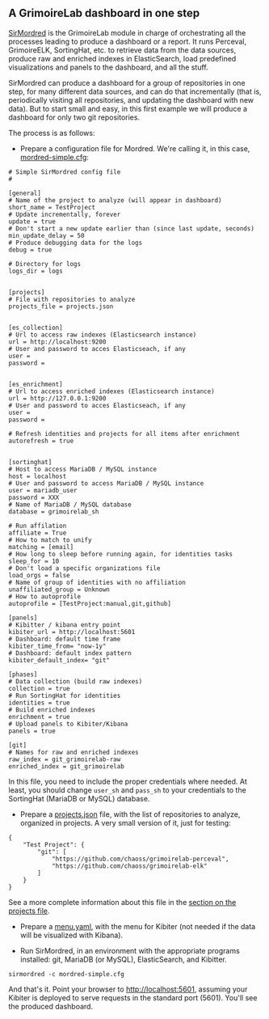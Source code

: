## A GrimoireLab dashboard in one step

[SirMordred](https://github.com/chaoss/grimoirelab-sirmordred)
is the GrimoireLab module in charge of orchestrating all
the processes leading to produce a dashboard or a report.
It runs Perceval, GrimoireELK, SortingHat, etc. to retrieve
data from the data sources, 
produce raw and enriched indexes in ElasticSearch,
load predefined visualizations and panels to the dashboard,
and all the stuff.

SirMordred can produce a dashboard for a group of repositories in one step,
for many different data sources, and can do that incrementally
(that is, periodically visiting all repositories,
and updating the dashboard with new data).
But to start small and easy, in this first example we will produce a dashboard
for only two git repositories.

The process is as follows:

* Prepare a configuration file for Mordred.
We're calling it, in this case, [mordred-simple.cfg](files/mordred-simple.cfg):

```
# Simple SirMordred config file
#

[general]
# Name of the project to analyze (will appear in dashboard)
short_name = TestProject
# Update incrementally, forever
update = true
# Don't start a new update earlier than (since last update, seconds)
min_update_delay = 50
# Produce debugging data for the logs
debug = true

# Directory for logs
logs_dir = logs


[projects]
# File with repositories to analyze
projects_file = projects.json


[es_collection]
# Url to access raw indexes (Elasticsearch instance)
url = http://localhost:9200
# User and password to acces Elasticseach, if any
user =
password =


[es_enrichment]
# Url to access enriched indexes (Elasticsearch instance)
url = http://127.0.0.1:9200
# User and password to acces Elasticseach, if any
user =
password =

# Refresh identities and projects for all items after enrichment
autorefresh = true


[sortinghat]
# Host to access MariaDB / MySQL instance
host = localhost
# User and password to access MariaDB / MySQL instance
user = mariadb_user
password = XXX
# Name of MariaDB / MySQL database
database = grimoirelab_sh

# Run affilation
affiliate = True
# How to match to unify
matching = [email]
# How long to sleep before running again, for identities tasks
sleep_for = 10
# Don't load a specific organizations file
load_orgs = false
# Name of group of identities with no affiliation
unaffiliated_group = Unknown
# How to autoprofile
autoprofile = [TestProject:manual,git,github]

[panels]
# Kibitter / kibana entry point
kibiter_url = http://localhost:5601
# Dashboard: default time frame
kibiter_time_from= "now-1y"
# Dashboard: default index pattern
kibiter_default_index= "git"

[phases]
# Data collection (build raw indexes)
collection = true
# Run SortingHat for identities
identities = true
# Build enriched indexes
enrichment = true
# Upload panels to Kibiter/Kibana
panels = true

[git]
# Names for raw and enriched indexes
raw_index = git_grimoirelab-raw
enriched_index = git_grimoirelab
```

In this file, you need to include the proper credentials where needed. At least, you should change `user_sh` and `pass_sh` to your credentials to the SortingHat (MariaDB or MySQL) database.

* Prepare a [projects.json](files/projects.json) file, with the list of repositories to analyze, organized in projects. A very small version of it, just for testing:

```
{
    "Test Project": {
        "git": [
            "https://github.com/chaoss/grimoirelab-perceval",
            "https://github.com/chaoss/grimoirelab-elk"
        ]
    }
}
```

See a more complete information about this file in the [section on the projects file](projects.md).

* Prepare a [menu.yaml](files/menu.yaml), with the menu for Kibiter (not needed if the data will be visualized with Kibana).

* Run SirMordred, in an environment with the appropriate programs
installed: git, MariaDB (or MySQL), ElasticSearch, and Kibitter.

```
sirmordred -c mordred-simple.cfg
```

And that's it.
Point your browser to [http://localhost:5601](http://localhost:5601),
assuming your Kibiter is deployed to serve requests in the standard port (5601). You'll see the produced dashboard.
